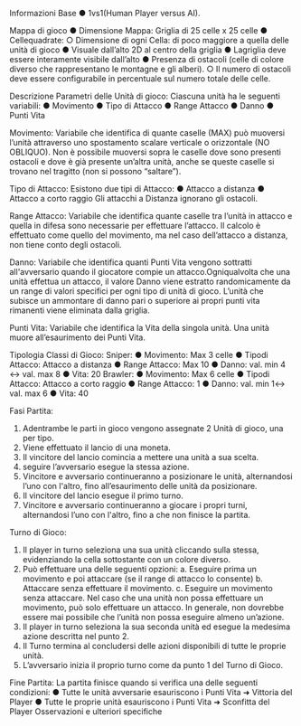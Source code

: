 Informazioni Base
● 1vs1(Human Player versus AI). 

Mappa di gioco
● Dimensione Mappa: Griglia di 25 celle x 25 celle 
● Cellequadrate: ○ Dimensione di ogni Cella: di poco maggiore a quella delle unità di gioco
● Visuale dall’alto 2D al centro della griglia ● Lagriglia deve essere interamente visibile dall’alto 
● Presenza di ostacoli (celle di colore diverso che rappresentano le montagne e gli alberi).
  ○ Il numero di ostacoli deve essere configurabile in percentuale sul numero totale delle celle. 
  
Descrizione Parametri delle Unità di gioco:
Ciascuna unità ha le seguenti variabili: 
● Movimento 
● Tipo di Attacco 
● Range Attacco 
● Danno 
● Punti Vita 

Movimento:
Variabile che identifica di quante caselle (MAX) può muoversi l’unità attraverso uno spostamento scalare verticale o orizzontale (NO OBLIQUO).
Non è possibile muoversi sopra le caselle dove sono presenti ostacoli e dove è già presente un’altra unità, anche se queste caselle si trovano nel tragitto (non si possono “saltare”). 

Tipo di Attacco: 
Esistono due tipi di Attacco: 
● Attacco a distanza 
● Attacco a corto raggio 
Gli attacchi a Distanza ignorano gli ostacoli. 

Range Attacco:
Variabile che identifica quante caselle tra l’unità in attacco e quella in difesa sono necessarie per effettuare l’attacco. 
Il calcolo è effettuato come quello del movimento, ma nel caso dell’attacco a distanza, non tiene conto degli ostacoli. 

Danno:
Variabile che identifica quanti Punti Vita vengono sottratti all'avversario quando il giocatore compie un attacco.Ogniqualvolta che una unità effettua un attacco, il valore Danno viene estratto randomicamente da un range di valori specifici per ogni tipo di unità di gioco. L’unità che subisce un ammontare di danno pari o superiore ai propri punti vita rimanenti viene eliminata dalla griglia. 

Punti Vita:
Variabile che identifica la Vita della singola unità. Una unità muore all’esaurimento dei Punti Vita. 

Tipologia Classi di Gioco: 
  Sniper: 
    ● Movimento: Max 3 celle 
    ● Tipodi Attacco: Attacco a distanza 
    ● Range Attacco: Max 10 
    ● Danno: val. min 4 ↔ val. max 8 
    ● Vita: 20 
  Brawler: 
    ● Movimento: Max 6 celle 
    ● Tipodi Attacco: Attacco a corto raggio 
    ● Range Attacco: 1 
    ● Danno: val. min 1↔ val. max 6 
    ● Vita: 40 
    
Fasi Partita:
1. Adentrambe le parti in gioco vengono assegnate 2 Unità di gioco, una per tipo. 
2. Viene effettuato il lancio di una moneta.
3.  Il vincitore del lancio comincia a mettere una unità a sua scelta.
4.   seguire l’avversario esegue la stessa azione.
5.    Vincitore e avversario continueranno a posizionare le unità, alternandosi l’uno con l'altro, fino all’esaurimento delle unità da posizionare.
6. Il vincitore del lancio esegue il primo turno.
7. Vincitore e avversario continueranno a giocare i propri turni, alternandosi l’uno con l'altro, fino a che non finisce la partita.

Turno di Gioco:
1. Il player in turno seleziona una sua unità cliccando sulla stessa, evidenziando la cella sottostante con un colore diverso.
2. Può effettuare una delle seguenti opzioni:
  a. Eseguire prima un movimento e poi attaccare (se il range di attacco lo consente)
  b. Attaccare senza effettuare il movimento.
  c. Eseguire un movimento senza attaccare. Nel caso che una unità non possa effettuare un movimento, può solo effettuare un attacco. In generale, non dovrebbe essere mai possibile che l’unità non possa eseguire almeno un’azione.
3. Il player in turno seleziona la sua seconda unità ed esegue la medesima azione descritta nel punto 2.
4. Il Turno termina al concludersi delle azioni disponibili di tutte le proprie unità.
5. L’avversario inizia il proprio turno come da punto 1 del Turno di Gioco.

Fine Partita:
La partita finisce quando si verifica una delle seguenti condizioni: 
  ● Tutte le unità avversarie esauriscono i Punti Vita ➜ Vittoria del Player
  ● Tutte le proprie unità esauriscono i Punti Vita ➜ Sconfitta del Player Osservazioni e ulteriori specifiche 
